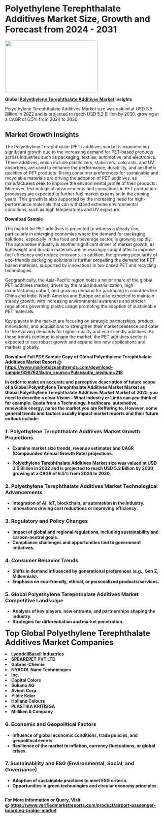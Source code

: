 <H1>Polyethylene Terephthalate Additives Market Size, Growth and Forecast from 2024 - 2031</H1><img class="aligncenter size-medium wp-image-584254" src="https://thirdeyenews.in/wp-content/uploads/2024/09/Global-Market-Research-300x168.jpeg" alt="" width="300" height="168" /><p><strong>Global&nbsp;<a href="https://www.marketsizeandtrends.com/download-sample/356762/&amp;utm_source=Pulse&amp;utm_medium=218">Polyethylene Terephthalate Additives Market</a> Insights</strong></p><p>Polyethylene Terephthalate Additives Market size was valued at USD 3.5 Billion in 2022 and is projected to reach USD 5.2 Billion by 2030, growing at a CAGR of 6.5% from 2024 to 2030.</p><p><h2>Market Growth Insights</h2> <p>The Polyethylene Terephthalate (PET) additives market is experiencing significant growth due to the increasing demand for PET-based products across industries such as packaging, textiles, automotive, and electronics. These additives, which include plasticizers, stabilizers, colorants, and UV absorbers, are used to enhance the performance, durability, and aesthetic qualities of PET products. Rising consumer preferences for sustainable and recyclable materials are driving the adoption of PET additives, as manufacturers seek to improve the environmental profile of their products. Moreover, technological advancements and innovations in PET production processes are expected to further fuel market expansion in the coming years. This growth is also supported by the increasing need for high-performance materials that can withstand extreme environmental conditions, such as high temperatures and UV exposure.</p> <p><strong>Download Sample</strong></p> <p>The market for PET additives is projected to witness a steady rise, particularly in emerging economies where the demand for packaging solutions, especially in the food and beverage sector, is growing rapidly. The automotive industry is another significant driver of market growth, as lightweight and durable materials are increasingly sought after to improve fuel efficiency and reduce emissions. In addition, the growing popularity of eco-friendly packaging solutions is further propelling the demand for PET-based materials, supported by innovations in bio-based PET and recycling technologies.</p> <p>Geographically, the Asia-Pacific region holds a major share of the global PET additives market, driven by the rapid industrialization, high manufacturing output, and growing demand for packaging in countries like China and India. North America and Europe are also expected to maintain steady growth, with increasing environmental awareness and stricter regulations governing plastic usage promoting the adoption of sustainable PET materials.</p> <p>Key players in the market are focusing on strategic partnerships, product innovations, and acquisitions to strengthen their market presence and cater to the evolving demands for higher-quality and eco-friendly additives. As these trends continue to shape the market, the PET additives sector is expected to see robust growth and expand into new applications and markets globally.</p> <p><strong></p><p><span class=""><strong>Download Full PDF Sample Copy of Global Polyethylene Terephthalate Additives Market Report</strong> @ <a href="https://www.marketsizeandtrends.com/download-sample/356762/&amp;utm_source=Pulse&amp;utm_medium=218" target="_blank">https://www.marketsizeandtrends.com/download-sample/356762/&amp;utm_source=Pulse&amp;utm_medium=218</a></span></p><p>In order to make an accurate and perceptive description of future scope of a Global&nbsp;Polyethylene Terephthalate Additives Market Market as Global&nbsp;Polyethylene Terephthalate Additives Market Market of 2025, you need to describe a clear Vision &ndash; What Industry or Linda can you think of for example: Quote from a Technology, healthcare, automotive, renewable energy, name the market you are Reffering to. However, some general trends and factors usually impact market reports and their future outlook include:</p><h3>1.&nbsp;<strong>Polyethylene Terephthalate Additives Market Growth Projections</strong></h3><ul><li>Examine market size trends, revenue estimates and CAGR (Compounded Annual Growth Rate) projections.</li><li><p>Polyethylene Terephthalate Additives Market size was valued at USD 3.5 Billion in 2022 and is projected to reach USD 5.2 Billion by 2030, growing at a CAGR of 6.5% from 2024 to 2030.</p></li></ul><h3>2.&nbsp;<strong>Polyethylene Terephthalate Additives Market Technological Advancements</strong></h3><ul><li>Integration of AI, IoT, blockchain, or automation in the industry.</li><li>Innovations driving cost reductions or improving efficiency.</li></ul><h3>3.&nbsp;<strong>Regulatory and Policy Changes</strong></h3><ul><li>Impact of global and regional regulations, including sustainability and carbon-neutral goals.</li><li>Compliance challenges and opportunities tied to government initiatives.</li></ul><h3>4.&nbsp;<strong>Consumer Behavior Trends</strong></h3><ul><li>Shifts in demand influenced by generational preferences (e.g., Gen Z, Millennials).</li><li>Emphasis on eco-friendly, ethical, or personalized products/services.</li></ul><h3>5.&nbsp;<strong>Global Polyethylene Terephthalate Additives Market Competitive Landscape</strong></h3><ul><li>Analysis of key players, new entrants, and partnerships shaping the industry.</li><li>Strategies for differentiation and market penetration.</li></ul><p data-pm-slice="1 1 []"><span style="color: inherit; font-family: inherit; font-size: 25px;">Top Global Polyethylene Terephthalate Additives Market Companies</span></p><div class="" data-test-id=""><p><li>LyondellBasell Industries</li><li> SPEAREPET PVT LTD</li><li> Gabriel-Chemie</li><li> NYACOL Nano Technologies</li><li> Inc.</li><li> Capital Colors</li><li> Sukano AG</li><li> Avient Corp.</li><li> Yildiz Kolor</li><li> Holland Colours</li><li> PLASTIKA KRITIS SA</li><li> Milliken & Company</li></p></div><h3>6.&nbsp;<strong>Economic and Geopolitical Factors</strong></h3><ul><li>Influence of global economic conditions, trade policies, and geopolitical events.</li><li>Resilience of the market to inflation, currency fluctuations, or global crises.</li></ul><h3>7.&nbsp;<strong>Sustainability and ESG (Environmental, Social, and Governance)</strong></h3><ul><li>Adoption of sustainable practices to meet ESG criteria.</li><li>Opportunities in green technologies and circular economy principles.</li></ul><h2><strong style="font-size: 14px;">For More Information or Query, Visit @&nbsp;</strong><a style="background-color: #ffffff; font-size: 14px;" href="https://www.marketsizeandtrends.com/report/polyethylene-terephthalate-additives-market/" target="_blank">https://www.verifiedmarketreports.com/product/airport-passenger-boarding-bridge-market</a></h2>
